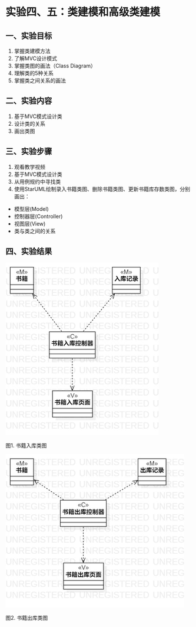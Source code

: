 # 实验四、五：类建模和高级类建模

## 一、实验目标

1. 掌握类建模方法
2. 了解MVC设计模式
3. 掌握类图的画法（Class Diagram）
4. 理解类的5种关系
5. 掌握类之间关系的画法

## 二、实验内容

1. 基于MVC模式设计类
2. 设计类的关系
3. 画出类图

## 三、实验步骤

1. 观看教学视频
2. 基于MVC模式设计类
3. 从用例规约中寻找类
3. 使用StarUML绘制录入书籍类图、删除书籍类图、更新书籍库存数类图，分别画出：
  - 模型层(Model)  
  - 控制器层(Controller) 
  - 视图层(View)  
  - 类与类之间的关系 

## 四、实验结果
![ClassDiagram1](./lab4_ClassDiagram1.jpg)

图1. 书籍入库类图

![ClassDiagram2](./lab4_ClassDiagram2.jpg)

图2. 书籍出库类图